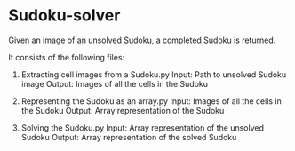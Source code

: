 # Sudoku-solver

Given an image of an unsolved Sudoku, a completed Sudoku is returned.

It consists of the following files:

1. Extracting cell images from a Sudoku.py
Input: Path to unsolved Sudoku image
Output: Images of all the cells in the Sudoku

2. Representing the Sudoku as an array.py
Input: Images of all the cells in the Sudoku
Output: Array representation of the Sudoku

3. Solving the Sudoku.py
Input: Array representation of the unsolved Sudoku
Output: Array representation of the solved Sudoku

